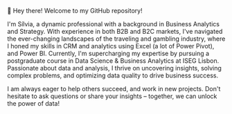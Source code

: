 👋 Hey there! Welcome to my GitHub repository!

I'm Sílvia, a dynamic professional with a background in Business Analytics and Strategy. With experience in both B2B and B2C markets, I've navigated the ever-changing landscapes of the traveling and gambling industry, where I honed my skills in CRM and analytics using Excel (a lot of Power Pivot), and Power BI. Currently, I'm supercharging my expertise by pursuing a postgraduate course in Data Science & Business Analytics at ISEG Lisbon. Passionate about data and analysis, I thrive on uncovering insights, solving complex problems, and optimizing data quality to drive business success.

I am always eager to help others succeed, and work in new projects. Don't hesitate to ask questions or share your insights – together, we can unlock the power of data!
